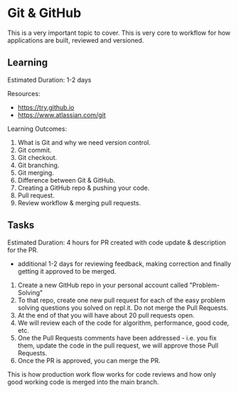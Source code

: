 # Git & GitHub

This is a very important topic to cover. This is very core to workflow for how applications are built, reviewed and versioned. 

## Learning
Estimated Duration: 1-2 days

Resources:
* https://try.github.io
* https://www.atlassian.com/git

Learning Outcomes:
1. What is Git and why we need version control. 
2. Git commit.
3. Git checkout.
4. Git branching.
5. Git merging.
6. Difference between Git & GitHub.
7. Creating a GitHub repo & pushing your code.
8. Pull request.
9. Review workflow & merging pull requests.


## Tasks
Estimated Duration: 4 hours for PR created with code update & description for the PR.
+ additional 1-2 days for reviewing feedback, making correction and finally getting it approved to be merged. 

1. Create a new GitHub repo in your personal account called "Problem-Solving"
2. To that repo, create one new pull request for each of the easy problem solving questions you solved on repl.it. Do not merge the Pull Requests. 
3. At the end of that you will have about 20 pull requests open. 
4. We will review each of the code for algorithm, performance, good code, etc. 
5. One the Pull Requests comments have been addressed - i.e. you fix them, update the code in the pull request, we will approve those Pull Requests.
6. Once the PR is approved, you can merge the PR. 

This is how production work flow works for code reviews and how only good working code is merged into the main branch. 
